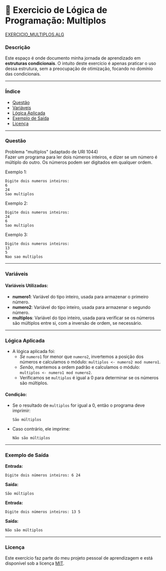 
# 🚀 Exercicio de Lógica de Programação: Multiplos

<a href="/logica-de-programação/VisualG_Portugol/Estrutura_Condicional/Exercicios/exercicio_multiplos/exercicio_multiplos.alg">EXERCICIO_MULTIPLOS.ALG</a>

### Descrição

Este espaço é onde documento minha jornada de aprendizado em **estruturas condicionais**. O intuito deste exercício é apenas praticar o uso dessa estrutura, sem a preocupação de otimização, focando no domínio das condicionais.

---

### Índice

- [Questão](#questão)
- [Variáveis](#variáveis)
- [Lógica Aplicada](#lógica-aplicada)
- [Exemplo de Saída](#exemplo-de-saída)
- [Licença](#licença)

---

### Questão

Problema "multiplos" (adaptado de URI 1044)  
Fazer um programa para ler dois números inteiros, e dizer se um número é múltiplo do outro. Os números podem ser digitados em qualquer ordem.

Exemplo 1:
```
Digite dois numeros inteiros:
6
24
Sao multiplos
```

Exemplo 2:
```
Digite dois numeros inteiros:
24
6
Sao multiplos
```

Exemplo 3:
```
Digite dois numeros inteiros:
13
5
Nao sao multiplos
```

---

### Variáveis

#### Variáveis Utilizadas:

- **numero1**: Variável do tipo inteiro, usada para armazenar o primeiro número.
- **numero2**: Variável do tipo inteiro, usada para armazenar o segundo número.
- **multiplos**: Variável do tipo inteiro, usada para verificar se os números são múltiplos entre si, com a inversão de ordem, se necessário.

---

### Lógica Aplicada

- A lógica aplicada foi:
  - *Se* `numero1` for menor que `numero2`, invertemos a posição dos números e calculamos o módulo: `multiplos <- numero2 mod numero1`.
  - *Senão*, mantemos a ordem padrão e calculamos o módulo: `multiplos <- numero1 mod numero2`.
  - Verificamos se `multiplos` é igual a 0 para determinar se os números são múltiplos.

#### Condição:

- Se o resultado de `multiplos` for igual a 0, então o programa deve imprimir:
  ```
  São múltiplos
  ```
- Caso contrário, ele imprime:
  ```
  Não são múltiplos
  ```

---

### Exemplo de Saída

**Entrada:**
```
Digite dois números inteiros: 6 24
```

**Saída:**
```
São múltiplos
```

**Entrada:**
```
Digite dois números inteiros: 13 5
```

**Saída:**
```
Não são múltiplos
```

---

### Licença

Este exercício faz parte do meu projeto pessoal de aprendizagem e está disponível sob a licença [MIT](#).
